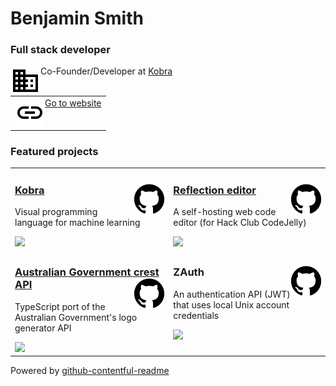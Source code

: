 
# Benjamin Smith

### Full stack developer

<img align="left" src="https://raw.githubusercontent.com/Merlin04/github-contentful-readme/main/business-24px.svg">Co-Founder/Developer at
<a href="https://kobra.dev">Kobra</a>

<table><tr><td><a href="https://benjaminsmith.dev"><img align="left" src="https://raw.githubusercontent.com/Merlin04/github-contentful-readme/main/link-24px.svg">Go to website</a></td></tr></table>

### Featured projects
<table>
<tr>
<td valign="top" width="400px"><h3><a href="https://kobra.dev">Kobra</a><a href="https://github.com/kobra-dev"><img align="right" src="https://raw.githubusercontent.com/Merlin04/github-contentful-readme/main/github-24px.svg"></a></h3>
        <p>Visual programming language for machine learning</p>
        <img src="https://images.ctfassets.net/d4vc57z4o8dm/5udgQo4HTp5GV2O870OJS0/36f03bbb72851540941b0e4c4fed4081/Screenshot_from_2021-06-23_20-26-19.png?h=600&q=50&fm=webp"></td>
<td valign="top" width="400px"><h3><a href="https://reflection-editor.netlify.app">Reflection editor</a><a href="https://github.com/Merlin04/reflection"><img align="right" src="https://raw.githubusercontent.com/Merlin04/github-contentful-readme/main/github-24px.svg"></a></h3>
        <p>A self-hosting web code editor (for Hack Club CodeJelly) </p>
        <img src="https://images.ctfassets.net/d4vc57z4o8dm/5GY1K1kqfM4TCTc0yPuKyd/87a5e38040a606892e5a60e58fb10ee2/screenshot.png?h=600&q=50&fm=webp"></td>
</tr>
<tr>
<td valign="top" width="400px"><h3><a href="https://aus-crest.vercel.app/stacked.png?agency=Department%20of%20Porting%20Things%20to%20TypeScript&height=600">Australian Government crest API</a><a href="https://github.com/Merlin04/crest-branding"><img align="right" src="https://raw.githubusercontent.com/Merlin04/github-contentful-readme/main/github-24px.svg"></a></h3>
        <p> TypeScript port of the Australian Government's logo generator API</p>
        <img src="https://images.ctfassets.net/d4vc57z4o8dm/2VkP3MGvO5vlBeVHYmwbHy/22ba679aa565897512936f212af3f0d4/stacked.png?h=600&q=50&fm=webp"></td>
<td valign="top" width="400px"><h3>ZAuth<a href="https://github.com/Merlin04/zauth"><img align="right" src="https://raw.githubusercontent.com/Merlin04/github-contentful-readme/main/github-24px.svg"></a></h3>
        <p>An authentication API (JWT) that uses local Unix account credentials </p>
        <img src="https://images.ctfassets.net/d4vc57z4o8dm/3qkXdC5CVvTWrQ6p2iNylT/5bceb0ccbf8c90c4ae1681bcda913376/zauth-screenshot.png?h=600&q=50&fm=webp"></td>
</tr>
</table>

Powered by [github-contentful-readme](https://github.com/Merlin04/github-contentful-readme)
    